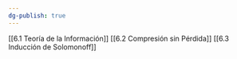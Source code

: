 ```yaml
---
dg-publish: true
---
```

[[6.1 Teoría de la Información]]
[[6.2 Compresión sin Pérdida]]
[[6.3 Inducción de Solomonoff]]